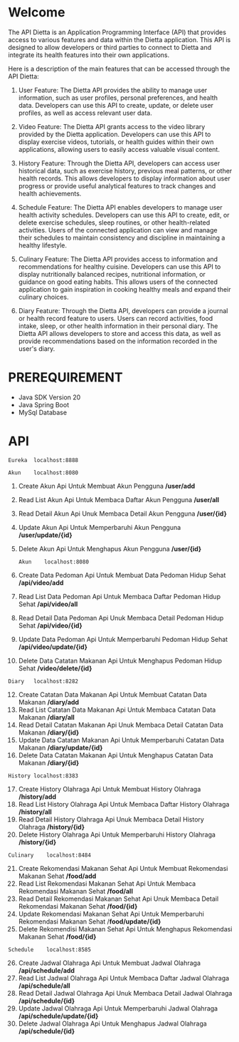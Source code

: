 # Welcome 



The API Dietta is an Application Programming Interface (API) that provides access to various features and data within the Dietta application. This API is designed to allow developers or third parties to connect to Dietta and integrate its health features into their own applications.

Here is a description of the main features that can be accessed through the API Dietta:

1.  User Feature: The Dietta API provides the ability to manage user information, such as user profiles, personal preferences, and health data. Developers can use this API to create, update, or delete user profiles, as well as access relevant user data.
    
2.  Video Feature: The Dietta API grants access to the video library provided by the Dietta application. Developers can use this API to display exercise videos, tutorials, or health guides within their own applications, allowing users to easily access valuable visual content.
    
3.  History Feature: Through the Dietta API, developers can access user historical data, such as exercise history, previous meal patterns, or other health records. This allows developers to display information about user progress or provide useful analytical features to track changes and health achievements.
    
4.  Schedule Feature: The Dietta API enables developers to manage user health activity schedules. Developers can use this API to create, edit, or delete exercise schedules, sleep routines, or other health-related activities. Users of the connected application can view and manage their schedules to maintain consistency and discipline in maintaining a healthy lifestyle.
    
5.  Culinary Feature: The Dietta API provides access to information and recommendations for healthy cuisine. Developers can use this API to display nutritionally balanced recipes, nutritional information, or guidance on good eating habits. This allows users of the connected application to gain inspiration in cooking healthy meals and expand their culinary choices.
    
6.  Diary Feature: Through the Dietta API, developers can provide a journal or health record feature to users. Users can record activities, food intake, sleep, or other health information in their personal diary. The Dietta API allows developers to store and access this data, as well as provide recommendations based on the information recorded in the user's diary.


# PREREQUIREMENT

 - Java SDK Version 20
 - Java Spring Boot
 - MySql Database

# API

	Eureka	localhost:8888	
	
	Akun	localhost:8080

 1. Create Akun	Api Untuk Membuat Akun Pengguna	**/user/add** 	
 2. Read List Akun	Api Untuk Membaca Daftar Akun Pengguna	**/user/all** 	
 3. Read Detail Akun	Api Unuk Membaca Detail Akun Pengguna	**/user/{id}**
 4. Update Akun	Api Untuk Memperbaruhi Akun Pengguna	**/user/update/{id}** 	
 5. Delete Akun	Api Untuk Menghapus Akun  Pengguna	**/user/{id}**


		Akun	localhost:8080


 7. Create Data Pedoman	Api Untuk Membuat Data Pedoman Hidup
    Sehat	**/api/video/add**
 8. Read List Data Pedoman	Api Untuk Membaca Daftar Pedoman Hidup
    Sehat	**/api/video/all**
 9. Read Detail Data Pedoman	Api Unuk Membaca Detail Pedoman Hidup
    Sehat	**/api/video/{id}**
 10. Update Data Pedoman	Api Untuk Memperbaruhi Pedoman Hidup
    Sehat	**/api/video/update/{id}**
 11. Delete Data Catatan Makanan	Api Untuk Menghapus Pedoman Hidup
    Sehat	**/video/delete/{id}**

	Diary	localhost:8282

 12. Create Catatan Data Makanan	Api Untuk Membuat Catatan Data
    Makanan	**/diary/add**
 13. Read List Catatan Data Makanan	Api Untuk Membaca Catatan Data
    Makanan	**/diary/all**
 14. Read Detail Catatan Makanan	Api Unuk Membaca Detail Catatan Data
    Makanan	**/diary/{id}**
 15. Update Data Catatan Makanan	Api Untuk Memperbaruhi Catatan Data
    Makanan	**/diary/update/{id}**
 16. Delete Data Catatan Makanan	Api Untuk Menghapus Catatan Data
    Makanan	**/diary/{id}**

 	History	localhost:8383

 17. Create History Olahraga	Api Untuk Membuat History
    Olahraga	**/history/add**
 18. Read List History Olahraga	Api Untuk Membaca Daftar History
    Olahraga	**/history/all**
 19. Read Detail History Olahraga	Api Unuk Membaca Detail History
    Olahraga	**/history/{id}**
 20. Delete History Olahraga	Api Untuk Memperbaruhi History
    Olahraga	**/history/{id}**

	Culinary	localhost:8484

 21. Create Rekomendasi Makanan Sehat	Api Untuk Membuat Rekomendasi
    Makanan Sehat	**/food/add**
 22. Read List Rekomendasi Makanan Sehat	Api Untuk Membaca Rekomendasi
    Makanan Sehat	**/food/all**
 23. Read Detail Rekomendasi Makanan Sehat	Api Unuk Membaca Detail
    Rekomendasi Makanan Sehat	**/food/{id}**
 24. Update Rekomendasi Makanan Sehat	Api Untuk Memperbaruhi Rekomendasi
    Makanan Sehat	/**food/update/{id}**
 25. Delete Rekomendisi Makanan Sehat	Api Untuk Menghapus Rekomendasi
    Makanan Sehat	**/food/{id}**

	Schedule	localhost:8585	
 26. Create Jadwal Olahraga	Api Untuk Membuat Jadwal Olahraga
    	**/api/schedule/add**
 27. Read List Jadwal Olahraga	Api Untuk Membaca Daftar Jadwal Olahraga
    	**/api/schedule/all**
 28. Read Detail Jadwal Olahraga	Api Unuk Membaca Detail Jadwal Olahraga
    	**/api/schedule/{id}**
 29. Update Jadwal Olahraga	Api Untuk Memperbaruhi Jadwal Olahraga
    	**/api/schedule/update/{id}**
 30. Delete Jadwal Olahraga	Api Untuk Menghapus Jadwal Olahraga
    	**/api/schedule/{id}**
